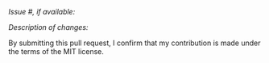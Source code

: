 <!---
  Please read the CONTRIBUTING.md file before submitting a new pull request

  Note: Version bumping is performed automagically according to Atlassians own
  version feed by automation. If the version is behind of latest, please contact
  Atlassian about updating their feed to rectify this.
-->

*Issue #, if available:*

*Description of changes:*

By submitting this pull request, I confirm that my contribution is made under the terms of the MIT license.
